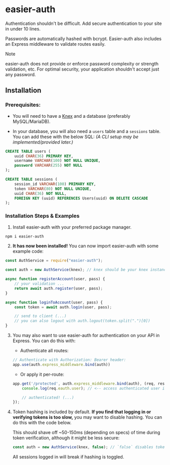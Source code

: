 # easier-auth
Authentication shouldn't be difficult. Add secure authentication to your site in under 10 lines.

Passwords are automatically hashed with bcrypt. Easier-auth also includes an Express middleware to validate routes easily.

> [!NOTE]  
> easier-auth does not provide or enforce password complexity or strength validation, etc. For optimal security, your application shouldn't accept just any password.

## Installation

### Prerequisites:

* You will need to have a [Knex](https://knexjs.org/guide/) and a database (preferably MySQL/MariaDB).

* In your database, you will also need a `users` table and a `sessions` table. You can add these with the below SQL: *(A CLI setup may be implemented/provided later.)*
```sql 
CREATE TABLE users (
    uuid CHAR(36) PRIMARY KEY,
    username VARCHAR(100) NOT NULL UNIQUE,
    password VARCHAR(255) NOT NULL
);

CREATE TABLE sessions (
    session_id VARCHAR(100) PRIMARY KEY,
    token VARCHAR(80) NOT NULL UNIQUE,
    uuid CHAR(36) NOT NULL,
    FOREIGN KEY (uuid) REFERENCES Users(uuid) ON DELETE CASCADE
);
```

### Installation Steps & Examples

1. Install easier-auth with your preferred package manager.
```bash
npm i easier-auth
```

2. **It has now been installed!** You can now import easier-auth with some example code:

```js
const AuthService = require("easier-auth");

const auth = new AuthService(knex); // knex should be your knex instance

async function registerAccount(user, pass) {
    // your validation ...
    return await auth.register(user, pass);
}

async function loginToAccount(user, pass) {
    const token = await auth.login(user, pass); 

    // send to client (...)
    // you can also logout with auth.logout(token.split(".")[0])
}
```

3. You may also want to use easier-auth for authentication on your API in Express. You can do this with:
    * Authenticate all routes:
    ```js
    // Authenticate with Authorization: Bearer header:
    app.use(auth.express_middleware.bind(auth))
    ```

    * Or apply it per-route:
    ```js
    app.get('/protected', auth.express_middleware.bind(auth), (req, res) => {
        console.log(req.eauth.user); // <-- access authenticated user info: id, username, provided token

        // authenticated! (...)
    });
    ```

4. Token hashing is included by default. **If you find that logging in or verifying tokens is too slow,** you may want to disable hashing. You can do this with the code below.

    This should shave off ~50-150ms (depending on specs) of time during token verification, although it might be less secure:

    ```js
    const auth = new AuthService(knex, false); // `false` disables token hashing
    ```
    All sessions logged in will break if hashing is toggled.